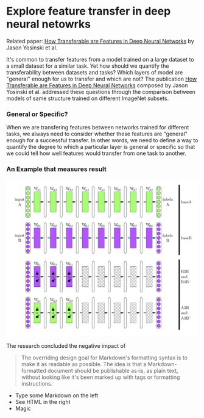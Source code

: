 # Explore feature transfer in deep neural netowrks

Related paper: [How Transferable are Features in Deep Neural Networks][Paper Link] by Jason Yosinski et al.

It's common to transfer features from a model trained on a large dataset to a small dataset for a similar task. Yet how should we quantify the transferability between datasets and tasks? Which layers of model are "general" enough for us to transfer and which are not? The publication [How Transferable are Features in Deep Neural Networks][Paper Link] composed by Jason Yosinski et al. addressed these questions through the comparison between models of same structure trained on different ImageNet subsets.

### General or Specific?
When we are transfering features between networks trained for different tasks, we always need to consider whether these features are "general" enough for a successful transfer. In other words, we need to define a way to quantify the degree to which a particular layer is general or specific so that we could tell how well features would transfer from one task to another.
 
### An Example that measures result

![Figure 1: Overview of the experimental treatments and controls.](images/Figure1.png?raw=true "Overview of the Experiment")

The research concluded the negative impact of 
> The overriding design goal for Markdown's
> formatting syntax is to make it as readable
> as possible. The idea is that a
> Markdown-formatted document should be
> publishable as-is, as plain text, without
> looking like it's been marked up with tags
> or formatting instructions.
  - Type some Markdown on the left
  - See HTML in the right
  - Magic





   [Paper Link]: <https://papers.nips.cc/paper/5347-how-transferable-are-features-in-deep-neural-networks.pdf>

